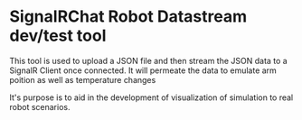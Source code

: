 # SignalRChat Robot Datastream dev/test tool
This tool is used to upload a JSON file and then stream the JSON data to a SignalR Client once connected. It will permeate the data to emulate arm poition as well as temperature changes

It's purpose is to aid in the development of visualization of simulation to real robot scenarios.
